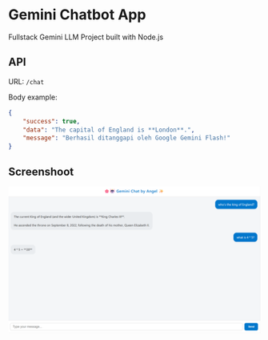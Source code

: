 # Gemini Chatbot App

Fullstack Gemini LLM Project built with Node.js 

## API

URL: `/chat`

Body example:
```json
{
    "success": true,
    "data": "The capital of England is **London**.",
    "message": "Berhasil ditanggapi oleh Google Gemini Flash!"
}
```

## Screenshoot

![Example output](/2-gemini-chatbot-app/asset/chatbot-demo.png)

